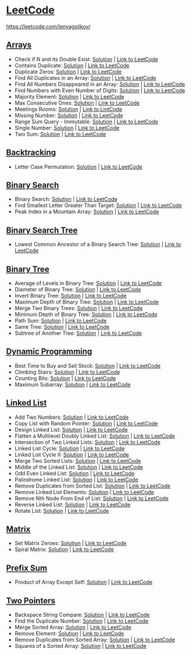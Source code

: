 # [LeetCode](https://leetcode.com/problemset/all/)
https://leetcode.com/lenyagolikov/
## [Arrays](https://github.com/lenyagolikov/leetcode/tree/main/arrays)
* Check if N and its Double Exist: [Solution](https://github.com/lenyagolikov/leetcode/blob/main/arrays/1346.py) | [Link to LeetCode](https://leetcode.com/problems/check-if-n-and-its-double-exist/)
* Contains Duplicate: [Solution](https://github.com/lenyagolikov/leetcode/blob/main/arrays/217.py) | [Link to LeetCode](https://leetcode.com/problems/contains-duplicate/)
* Duplicate Zeros: [Solution](https://github.com/lenyagolikov/leetcode/blob/main/arrays/1089.py) | [Link to LeetCode](https://leetcode.com/problems/duplicate-zeros/)
* Find All Duplicates in an Array: [Solution](https://github.com/lenyagolikov/leetcode/blob/main/arrays/442.py) | [Link to LeetCode](https://leetcode.com/problems/find-all-duplicates-in-an-array/)
* Find All Numbers Disappeared in an Array: [Solution](https://github.com/lenyagolikov/leetcode/blob/main/arrays/448.py) | [Link to LeetCode](https://leetcode.com/problems/find-all-numbers-disappeared-in-an-array/)
* Find Numbers with Even Number of Digits: [Solution](https://github.com/lenyagolikov/leetcode/blob/main/arrays/1295.py) | [Link to LeetCode](https://leetcode.com/problems/find-numbers-with-even-number-of-digits/)
* Majority Element: [Solution](https://github.com/lenyagolikov/leetcode/blob/main/arrays/169.py) | [Link to LeetCode](https://leetcode.com/problems/majority-element/)
* Max Consecutive Ones: [Solution](https://github.com/lenyagolikov/leetcode/blob/main/arrays/485.py) | [Link to LeetCode](https://leetcode.com/problems/max-consecutive-ones/)
* Meetings Rooms: [Solution](https://github.com/lenyagolikov/leetcode/blob/main/arrays/252.py) | [Link to LintCode](https://www.lintcode.com/problem/920/description)
* Missing Number: [Solution](https://github.com/lenyagolikov/leetcode/blob/main/arrays/268.py) | [Link to LeetCode](https://leetcode.com/problems/missing-number/)
* Range Sum Query - Immutable: [Solution](https://github.com/lenyagolikov/leetcode/blob/main/arrays/303.py) | [Link to LeetCode](https://leetcode.com/problems/range-sum-query-immutable/)
* Single Number: [Solution](https://github.com/lenyagolikov/leetcode/blob/main/arrays/136.py) | [Link to LeetCode](https://leetcode.com/problems/single-number/)
* Two Sum: [Solution](https://github.com/lenyagolikov/leetcode/blob/main/arrays/1.py) | [Link to LeetCode](https://leetcode.com/problems/two-sum/)
## [Backtracking](https://github.com/lenyagolikov/leetcode/tree/main/backtracking)
* Letter Case Permutation: [Solution](https://github.com/lenyagolikov/leetcode/blob/main/backtracking/784.py) | [Link to LeetCode](https://leetcode.com/problems/letter-case-permutation/)
## [Binary Search](https://github.com/lenyagolikov/leetcode/tree/main/binary_search)
* Binary Search: [Solution](https://github.com/lenyagolikov/leetcode/blob/main/binary_search/704.py) | [Link to LeetCode](https://leetcode.com/problems/binary-search/)
* Find Smallest Letter Greater Than Target: [Solution](https://github.com/lenyagolikov/leetcode/blob/main/binary_search/744.py) | [Link to LeetCode](https://leetcode.com/problems/find-smallest-letter-greater-than-target/)
* Peak Index in a Mountain Array: [Solution](https://github.com/lenyagolikov/leetcode/blob/main/binary_search/852.py) | [Link to LeetCode](https://leetcode.com/problems/peak-index-in-a-mountain-array/)
## [Binary Search Tree](https://github.com/lenyagolikov/leetcode/tree/main/binary_search_tree)
* Lowest Common Ancestor of a Binary Search Tree: [Solution](https://github.com/lenyagolikov/leetcode/blob/main/binary_search_tree/235.py) | [Link to LeetCode](https://leetcode.com/problems/lowest-common-ancestor-of-a-binary-search-tree/)
## [Binary Tree](https://github.com/lenyagolikov/leetcode/tree/main/binary_tree)
* Average of Levels in Binary Tree: [Solution](https://github.com/lenyagolikov/leetcode/blob/main/binary_tree/637.py) | [Link to LeetCode](https://leetcode.com/problems/average-of-levels-in-binary-tree/)
* Diameter of Binary Tree: [Solution](https://github.com/lenyagolikov/leetcode/blob/main/binary_tree/543.py) | [Link to LeetCode](https://leetcode.com/problems/diameter-of-binary-tree/)
* Invert Binary Tree: [Solution](https://github.com/lenyagolikov/leetcode/blob/main/binary_tree/226.py) | [Link to LeetCode](https://leetcode.com/problems/invert-binary-tree/)
* Maximum Depth of Binary Tree: [Solution](https://github.com/lenyagolikov/leetcode/blob/main/binary_tree/104.py) | [Link to LeetCode](https://leetcode.com/problems/maximum-depth-of-binary-tree/)
* Merge Two Binary Trees: [Solution](https://github.com/lenyagolikov/leetcode/blob/main/binary_tree/617.py) | [Link to LeetCode](https://leetcode.com/problems/merge-two-binary-trees/)
* Minimum Depth of Binary Tree: [Solution](https://github.com/lenyagolikov/leetcode/blob/main/binary_tree/111.py) | [Link to LeetCode](https://leetcode.com/problems/minimum-depth-of-binary-tree/)
* Path Sum: [Solution](https://github.com/lenyagolikov/leetcode/blob/main/binary_tree/112.py) | [Link to LeetCode](https://leetcode.com/problems/path-sum/)
* Same Tree: [Solution](https://github.com/lenyagolikov/leetcode/blob/main/binary_tree/100.py) | [Link to LeetCode](https://leetcode.com/problems/same-tree/)
* Subtree of Another Tree: [Solution](https://github.com/lenyagolikov/leetcode/blob/main/binary_tree/572.py) | [Link to LeetCode](https://leetcode.com/problems/subtree-of-another-tree/)
## [Dynamic Programming](https://github.com/lenyagolikov/leetcode/tree/main/dynamic_programming)
* Best Time to Buy and Sell Stock: [Solution](https://github.com/lenyagolikov/leetcode/blob/main/dynamic_programming/121.py) | [Link to LeetCode](https://leetcode.com/problems/best-time-to-buy-and-sell-stock/)
* Climbing Stairs: [Solution](https://github.com/lenyagolikov/leetcode/blob/main/dynamic_programming/70.py) | [Link to LeetCode](https://leetcode.com/problems/climbing-stairs/)
* Counting Bits: [Solution](https://github.com/lenyagolikov/leetcode/blob/main/dynamic_programming/338.py) | [Link to LeetCode](https://leetcode.com/problems/counting-bits/)
* Maximum Subarray: [Solution](https://github.com/lenyagolikov/leetcode/blob/main/dynamic_programming/53.py) | [Link to LeetCode](https://leetcode.com/problems/maximum-subarray/)
## [Linked List](https://github.com/lenyagolikov/leetcode/tree/main/linked_list)
* Add Two Numbers: [Solution](https://github.com/lenyagolikov/leetcode/blob/main/linked_list/2.py) | [Link to LeetCode](https://leetcode.com/problems/add-two-numbers/)
* Copy List with Random Pointer: [Solution](https://github.com/lenyagolikov/leetcode/blob/main/linked_list/138.py) | [Link to LeetCode](https://leetcode.com/problems/copy-list-with-random-pointer/)
* Design Linked List: [Solution](https://github.com/lenyagolikov/leetcode/blob/main/linked_list/707.py) | [Link to LeetCode](https://leetcode.com/problems/design-linked-list/)
* Flatten a Multilevel Doubly Linked List: [Solution](https://github.com/lenyagolikov/leetcode/blob/main/linked_list/430.py) | [Link to LeetCode](https://leetcode.com/problems/flatten-a-multilevel-doubly-linked-list/)
* Intersection of Two Linked Lists: [Solution](https://github.com/lenyagolikov/leetcode/blob/main/linked_list/160.py) | [Link to LeetCode](https://leetcode.com/problems/intersection-of-two-linked-lists/)
* Linked List Cycle: [Solution](https://github.com/lenyagolikov/leetcode/blob/main/linked_list/141.py) | [Link to LeetCode](https://leetcode.com/problems/linked-list-cycle/)
* Linked List Cycle II: [Solution](https://github.com/lenyagolikov/leetcode/blob/main/linked_list/142.py) | [Link to LeetCode](https://leetcode.com/problems/linked-list-cycle-ii/)
* Merge Two Sorted Lists: [Solution](https://github.com/lenyagolikov/leetcode/blob/main/linked_list/21.py) | [Link to LeetCode](https://leetcode.com/problems/merge-two-sorted-lists/)
* Middle of the Linked List: [Solution](https://github.com/lenyagolikov/leetcode/blob/main/linked_list/876.py) | [Link to LeetCode](https://leetcode.com/problems/middle-of-the-linked-list/)
* Odd Even Linked List: [Solution](https://github.com/lenyagolikov/leetcode/blob/main/linked_list/328.py) | [Link to LeetCode](https://leetcode.com/problems/odd-even-linked-list/)
* Palindrome Linked List: [Solution](https://github.com/lenyagolikov/leetcode/blob/main/linked_list/234.py) | [Link to LeetCode](https://leetcode.com/problems/palindrome-linked-list/)
* Remove Duplicates from Sorted List: [Solution](https://github.com/lenyagolikov/leetcode/blob/main/linked_list/83.py) | [Link to LeetCode](https://leetcode.com/problems/remove-duplicates-from-sorted-list/)
* Remove Linked List Elements: [Solution](https://github.com/lenyagolikov/leetcode/blob/main/linked_list/203.py) | [Link to LeetCode](https://leetcode.com/problems/remove-linked-list-elements/)
* Remove Nth Node From End of List: [Solution](https://github.com/lenyagolikov/leetcode/blob/main/linked_list/19.py) | [Link to LeetCode](https://leetcode.com/problems/remove-nth-node-from-end-of-list/)
* Reverse Linked List: [Solution](https://github.com/lenyagolikov/leetcode/blob/main/linked_list/206.py) | [Link to LeetCode](https://leetcode.com/problems/reverse-linked-list/)
* Rotate List: [Solution](https://github.com/lenyagolikov/leetcode/blob/main/linked_list/61.py) | [Link to LeetCode](https://leetcode.com/problems/rotate-list/)
## [Matrix](https://github.com/lenyagolikov/leetcode/tree/main/matrix)
* Set Matrix Zeroes: [Solution](https://github.com/lenyagolikov/leetcode/blob/main/matrix/73.py) | [Link to LeetCode](https://leetcode.com/problems/set-matrix-zeroes/)
* Spiral Matrix: [Solution](https://github.com/lenyagolikov/leetcode/blob/main/matrix/54.py) | [Link to LeetCode](https://leetcode.com/problems/spiral-matrix/)
## [Prefix Sum](https://github.com/lenyagolikov/leetcode/tree/main/prefix_sum)
* Product of Array Except Self: [Solution](https://github.com/lenyagolikov/leetcode/blob/main/prefix_sum/238.py) | [Link to LeetCode](https://leetcode.com/problems/product-of-array-except-self/)
## [Two Pointers](https://github.com/lenyagolikov/leetcode/tree/main/two_pointers)
* Backspace String Compare: [Solution](https://github.com/lenyagolikov/leetcode/blob/main/two_pointers/844.py) | [Link to LeetCode](https://leetcode.com/problems/backspace-string-compare/)
* Find the Duplicate Number: [Solution](https://github.com/lenyagolikov/leetcode/blob/main/two_pointers/287.py) | [Link to LeetCode](https://leetcode.com/problems/find-the-duplicate-number/)
* Merge Sorted Array: [Solution](https://github.com/lenyagolikov/leetcode/blob/main/two_pointers/88.py) | [Link to LeetCode](https://leetcode.com/problems/merge-sorted-array/)
* Remove Element: [Solution](https://github.com/lenyagolikov/leetcode/blob/main/two_pointers/27.py) | [Link to LeetCode](https://leetcode.com/problems/remove-element/)
* Remove Duplicates from Sorted Array: [Solution](https://github.com/lenyagolikov/leetcode/blob/main/two_pointers/26.py) | [Link to LeetCode](https://leetcode.com/problems/remove-duplicates-from-sorted-array/)
* Squares of a Sorted Array: [Solution](https://github.com/lenyagolikov/leetcode/blob/main/two_pointers/977.py) | [Link to LeetCode](https://leetcode.com/problems/squares-of-a-sorted-array/)
